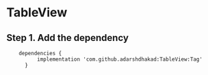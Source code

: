 # TableView

## Step 1. Add the dependency

        dependencies {
              implementation 'com.github.adarshdhakad:TableView:Tag'
          }
